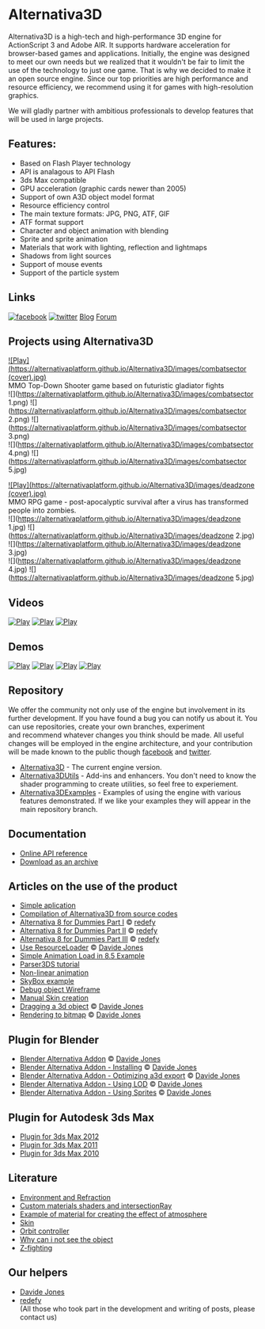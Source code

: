 # Alternativa3D
Alternativa3D is a high-tech and high-performance 3D engine for ActionScript 3 and Adobe AIR. It supports hardware acceleration for browser-based games and applications. Initially, the engine was designed to meet our own needs but we realized that it wouldn't be fair to limit the use of the technology to just one game. That is why we decided to make it an open source engine. Since our top priorities are high performance and resource efficiency, we recommend using it for games with high-resolution graphics.

We will gladly partner with ambitious professionals to develop features that will be used in large projects.

## Features:
 - Based on Flash Player technology
 - API is analagous to API Flash
 - 3ds Max compatible
 - GPU acceleration (graphic cards newer than 2005)
 - Support of own A3D object model format
 - Resource efficiency control
 - The main texture formats: JPG, PNG, ATF, GIF
 - ATF format support
 - Character and object animation with blending
 - Sprite and sprite animation
 - Materials that work with lighting, reflection and lightmaps
 - Shadows from light sources
 - Support of mouse events
 - Support of the particle system
 
## Links
[![facebook](https://alternativaplatform.github.io/Alternativa3D/images/facebook.png)](http://www.facebook.com/alternativaplatform)   [![twitter](https://alternativaplatform.github.io/Alternativa3D/images/twitter.png)](https://twitter.com/Alternativa3D)
[Blog](http://blog.alternativaplatform.com/en/)
[Forum](http://forum.alternativaplatform.com/forums/list.page)

## Projects using Alternativa3D

 [![Play](https://alternativaplatform.github.io/Alternativa3D/images/combatsector \(cover\).jpg)](http://game.combatsector.com?instant=1)   
 MMO Top-Down Shooter game based on futuristic gladiator fights   
 ![](https://alternativaplatform.github.io/Alternativa3D/images/combatsector 1.png)
 ![](https://alternativaplatform.github.io/Alternativa3D/images/combatsector 2.png)
 ![](https://alternativaplatform.github.io/Alternativa3D/images/combatsector 3.png)   
 ![](https://alternativaplatform.github.io/Alternativa3D/images/combatsector 4.png)
 ![](https://alternativaplatform.github.io/Alternativa3D/images/combatsector 5.jpg)
 <br />

 [![Play](https://alternativaplatform.github.io/Alternativa3D/images/deadzone \(cover\).jpg)](http://apps.facebook.com/laststand-deadzone/?fb_source=bookmark_apps&ref=bookmarks&count=0&fb_bmpos=2_0)   
 MMO RPG game - post-apocalyptic survival after a virus has transformed people into zombies.  
 ![](https://alternativaplatform.github.io/Alternativa3D/images/deadzone 1.jpg)
 ![](https://alternativaplatform.github.io/Alternativa3D/images/deadzone 2.jpg)
 ![](https://alternativaplatform.github.io/Alternativa3D/images/deadzone 3.jpg)   
 ![](https://alternativaplatform.github.io/Alternativa3D/images/deadzone 4.jpg)
 ![](https://alternativaplatform.github.io/Alternativa3D/images/deadzone 5.jpg)

## Videos
[![Play](https://alternativaplatform.github.io/Alternativa3D/images/maxracer\(video\).jpg)](http://www.youtube.com/watch?v=tgwi0lWgX8w)
[![Play](https://alternativaplatform.github.io/Alternativa3D/images/metro\(video\).jpg)](http://www.youtube.com/watch?v=Aein6drd_Hk)
[![Play](https://alternativaplatform.github.io/Alternativa3D/images/ostrova\(video\).jpg)](http://www.youtube.com/watch?v=hCXxCD_GYTA)

## Demos
[![Play](https://alternativaplatform.github.io/Alternativa3D/images/maxracer\(swf\).jpg)](http://alternativaplatform.com/ru/demos/crash/)
[![Play](https://alternativaplatform.github.io/Alternativa3D/images/arena\(swf\).jpg)](http://alternativaplatform.com/ru/demos/arena/)
[![Play](https://alternativaplatform.github.io/Alternativa3D/images/crush\(swf\).jpg)](http://alternativaplatform.com/ru/demos/crash/)
[![Play](https://alternativaplatform.github.io/Alternativa3D/images/dir_shadow\(swf\).jpg)](http://wiki.alternativaplatform.com/DirectionalLightShadow_Demo)

## Repository
We offer the community not only use of the engine but involvement in its further development. If you have found a bug you can notify us about it. You can use repositories, create your own branches, experiment and recommend whatever changes you think should be made. All useful changes will be employed in the engine architecture, and your contribution will be made known to the public though [facebook](http://www.facebook.com/alternativaplatform) and [twitter](https://twitter.com/AltrntivaPltfrm).

- [Alternativa3D](https://github.com/AlternativaPlatform/Alternativa3D) - The current engine version.  
- [Alternativa3DUtils](https://github.com/AlternativaPlatform/Alternativa3DUtils) - Add-ins and enhancers. You don't need to know the shader programming to create utilities, so feel free to experiement.  
- [Alternativa3DExamples](https://github.com/AlternativaPlatform/Alternativa3DExamples) - Examples of using the engine with various features demonstrated. If we like your examples they will appear in the main repository branch.  

## Documentation
- [Online API reference](http://alternativaplatform.com/en/docs/8.32.0/)  
- [Download as an archive](http://alternativaplatform.com/en/docs/8.32.0/alternativa3d8_help_en.zip)

## Articles on the use of the product
- [Simple aplication](http://wiki.alternativaplatform.com/Template_Tutorial#Alternativa3D_8)  
- [Compilation of Alternativa3D from source codes](http://wiki.alternativaplatform.com/Compilation_of_Alternativa3D_from_source_codes)  
- [Alternativa 8 for Dummies Part I](http://wiki.alternativaplatform.com/Alternativa_8_for_Dummies_Part_I) © [redefy](http://redefy.net/)  
- [Alternativa 8 for Dummies Part II](http://wiki.alternativaplatform.com/Alternativa_8_for_Dummies_Part_II) © [redefy](http://redefy.net/)  
- [Alternativa 8 for Dummies Part III](http://wiki.alternativaplatform.com/Alternativa_8_for_Dummies_Part_III) © [redefy](http://redefy.net/)  
- [Use ResourceLoader](http://davidejones.com/blog/1334-alternativa-8-27-0-resourceloader/) © [Davide Jones](http://davidejones.com/)  
- [Simple Animation Load in 8.5 Example](http://wiki.alternativaplatform.com/Simple_Animation_Load_in_8.5_Example)  
- [Parser3DS tutorial](http://wiki.alternativaplatform.com/Parser3DS_tutorial)  
- [Non-linear animation](http://wiki.alternativaplatform.com/Non-linear_animation)  
- [SkyBox example](http://wiki.alternativaplatform.com/SkyBox_example)  
- [Debug object Wireframe](http://wiki.alternativaplatform.com/Wireframe_example)  
- [Manual Skin creation](http://wiki.alternativaplatform.com/Octopus_Demo)  
- [Dragging a 3d object](http://davidejones.com/blog/1566-dragging-3d-object-alternativa3d-8/) © [Davide Jones](http://davidejones.com/)  
- [Rendering to bitmap](http://davidejones.com/blog/1577-rendering-bitmap-alternativa3d-8/) © [Davide Jones](http://davidejones.com/)

## Plugin for Blender
- [Blender Alternativa Addon](https://github.com/davidejones/alternativa3d_tools) © [Davide Jones](http://davidejones.com/)  
- [Blender Alternativa Addon - Installing](http://wiki.alternativaplatform.com/Blender_Alternativa_Addon_-_Installing) © [Davide Jones](http://davidejones.com/)  
- [Blender Alternativa Addon - Optimizing a3d export](http://wiki.alternativaplatform.com/Blender_Alternativa_Addon_-_Optimizing_a3d_export) © [Davide Jones](http://davidejones.com/)  
- [Blender Alternativa Addon - Using LOD](http://wiki.alternativaplatform.com/Blender_Alternativa_Addon_-_Using_LOD) © [Davide Jones](http://davidejones.com/)  
- [Blender Alternativa Addon - Using Sprites](http://wiki.alternativaplatform.com/Blender_Alternativa_Addon_-_Using_Sprites) © [Davide Jones](http://davidejones.com/)

## Plugin for Autodesk 3ds Max
- [Plugin for 3ds Max 2012](http://alternativaplatform.com/public/plugins_3dsmax2012.zip)  
- [Plugin for 3ds Max 2011](http://alternativaplatform.com/public/plugins_3dsmax2011.zip)  
- [Plugin for 3ds Max 2010](http://alternativaplatform.com/public/plugins_3dsmax2010.zip)

## Literature
- [Environment and Refraction](http://wiki.alternativaplatform.com/Environment_and_Refraction)  
- [Custom materials shaders and intersectionRay](http://wiki.alternativaplatform.com/Custom_materials_shaders_and_intersectionRay)  
- [Example of material for creating the effect of atmosphere](http://wiki.alternativaplatform.com/Example_of_material_for_creating_the_effect_of_atmosphere)  
- [Skin](http://wiki.alternativaplatform.com/Skin)  
- [Orbit controller](http://wiki.alternativaplatform.com/Orbit_controller)  
- [Why can i not see the object](http://wiki.alternativaplatform.com/Why_can_i_not_see_the_object)  
- [Z-fighting](http://en.wikipedia.org/wiki/Z-fighting)

## Our helpers
- [Davide Jones](http://davidejones.com/)  
- [redefy](http://redefy.net/)   
(All those who took part in the development and writing of posts, please contact us)
